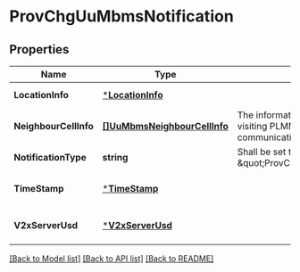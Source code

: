 # ProvChgUuMbmsNotification

## Properties
Name | Type | Description | Notes
------------ | ------------- | ------------- | -------------
**LocationInfo** | [***LocationInfo**](LocationInfo.md) |  | [default to null]
**NeighbourCellInfo** | [**[]UuMbmsNeighbourCellInfo**](UuMbmsNeighbourCellInfo.md) | The information of the neighbour cells in a visiting PLMN that support V2X communication over Uu MBMS. | [optional] [default to null]
**NotificationType** | **string** | Shall be set to \&quot;ProvChgUuMbmsNotification\&quot;. | [default to null]
**TimeStamp** | [***TimeStamp**](TimeStamp.md) |  | [optional] [default to null]
**V2xServerUsd** | [***V2xServerUsd**](V2xServerUsd.md) |  | [optional] [default to null]

[[Back to Model list]](../README.md#documentation-for-models) [[Back to API list]](../README.md#documentation-for-api-endpoints) [[Back to README]](../README.md)


